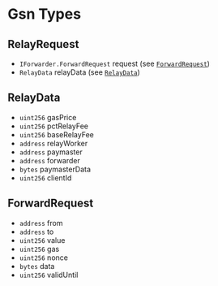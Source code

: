 # Gsn Types

## RelayRequest

- `IForwarder.ForwardRequest` request (see [`ForwardRequest`](#forwardrequest))
- `RelayData` relayData (see [`RelayData`](#relaydata))

## RelayData

- `uint256` gasPrice
- `uint256` pctRelayFee
- `uint256` baseRelayFee
- `address` relayWorker
- `address` paymaster
- `address` forwarder
- `bytes` paymasterData
- `uint256` clientId

## ForwardRequest

- `address` from
- `address` to
- `uint256` value
- `uint256` gas
- `uint256` nonce
- `bytes` data
- `uint256` validUntil
